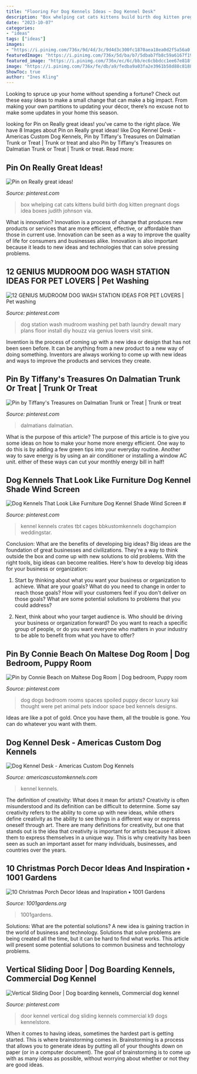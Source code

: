 ```yaml
---
title: "Flooring For Dog Kennels Ideas ~ Dog Kennel Desk"
description: "Box whelping cat cats kittens build birth dog kitten pregnant dogs idea boxes judith johnson via"
date: "2023-10-07"
categories:
- "ideas"
tags: ["ideas"]
images:
- "https://i.pinimg.com/736x/9d/4d/3c/9d4d3c300fc1870aea18ea0d2f5a56a0.jpg"
featuredImage: "https://i.pinimg.com/736x/5d/ba/b7/5dbab7fb8c59a6167f19948533d24a74--dog-bedroom-dog-spaces.jpg"
featured_image: "https://i.pinimg.com/736x/ec/6c/bb/ec6cbbdcc1ee67e818f5e220559bcaad.jpg"
image: "https://i.pinimg.com/736x/fe/db/a9/fedba9a03fa2e3961b58d88c8188ffe5--whelping-box-cat-room.jpg"
ShowToc: true
author: "Ines Kling"
---
```



Looking to spruce up your home without spending a fortune? Check out these easy ideas to make a small change that can make a big impact. From making your own partitions to updating your décor, there’s no excuse not to make some updates in your home this season.

	

		
looking for Pin on Really great ideas! you've came to the right place. We have 8 Images about Pin on Really great ideas! like Dog Kennel Desk - Americas Custom Dog Kennels, Pin by Tiffany&#039;s Treasures on Dalmatian Trunk or Treat | Trunk or treat and also Pin by Tiffany&#039;s Treasures on Dalmatian Trunk or Treat | Trunk or treat. Read more:
		
    
## Pin On Really Great Ideas!

<img loading=lazy src="https://i.pinimg.com/736x/fe/db/a9/fedba9a03fa2e3961b58d88c8188ffe5--whelping-box-cat-room.jpg" onerror="this.onerror=null;this.src='https://tse3.mm.bing.net/th?id=OIP.wDlFei1S0bMqXU1KiMDSvQHaJ4&amp;pid=15.1';" alt="Pin on Really great ideas!">

_Source: pinterest.com_

>box whelping cat cats kittens build birth dog kitten pregnant dogs idea boxes judith johnson via. 

	

What is innovation?
Innovation is a process of change that produces new products or services that are more efficient, effective, or affordable than those in current use. Innovation can be seen as a way to improve the quality of life for consumers and businesses alike. Innovation is also important because it leads to new ideas and technologies that can solve pressing problems.

    
## 12 GENIUS MUDROOM DOG WASH STATION IDEAS FOR PET LOVERS | Pet Washing

<img loading=lazy src="https://i.pinimg.com/736x/da/85/97/da8597fefecb24a21fffdb36be8ca5ed.jpg" onerror="this.onerror=null;this.src='https://tse1.mm.bing.net/th?id=OIP.aFGiMNmAUZiHBUcqnZOn0wHaLK&amp;pid=15.1';" alt="12 GENIUS MUDROOM DOG WASH STATION IDEAS FOR PET LOVERS | Pet washing">

_Source: pinterest.com_

>dog station wash mudroom washing pet bath laundry dewalt mary plans floor install diy houzz via genius lovers visit sink. 

	

Invention is the process of coming up with a new idea or design that has not been seen before. It can be anything from a new product to a new way of doing something. Inventors are always working to come up with new ideas and ways to improve the products and services they create.

    
## Pin By Tiffany&#039;s Treasures On Dalmatian Trunk Or Treat | Trunk Or Treat

<img loading=lazy src="https://i.pinimg.com/736x/d3/73/3d/d3733d004fdff038a65551fd3d2352ff.jpg" onerror="this.onerror=null;this.src='https://tse1.mm.bing.net/th?id=OIP.Dp9iZEqO0SZx-GuAgXmODAHaFv&amp;pid=15.1';" alt="Pin by Tiffany&#039;s Treasures on Dalmatian Trunk or Treat | Trunk or treat">

_Source: pinterest.com_

>dalmatians dalmatian. 

	

What is the purpose of this article?
The purpose of this article is to give you some ideas on how to make your home more energy efficient. One way to do this is by adding a few green tips into your everyday routine. Another way to save energy is by using an air conditioner or installing a window AC unit. either of these ways can cut your monthly energy bill in half!

    
## Dog Kennels That Look Like Furniture Dog Kennel Shade Wind Screen #

<img loading=lazy src="https://i.pinimg.com/736x/9d/4d/3c/9d4d3c300fc1870aea18ea0d2f5a56a0.jpg" onerror="this.onerror=null;this.src='https://tse3.mm.bing.net/th?id=OIP.0hudZuVArC342XZE3-PmBQHaHa&amp;pid=15.1';" alt="Dog Kennels That Look Like Furniture Dog Kennel Shade Wind Screen #">

_Source: pinterest.com_

>kennel kennels crates tbt cages bbkustomkennels dogchampion weddingstar. 

	

Conclusion: What are the benefits of developing big ideas?
Big ideas are the foundation of great businesses and civilizations. They're a way to think outside the box and come up with new solutions to old problems. With the right tools, big ideas can become realities. Here's how to develop big ideas for your business or organization:
1. Start by thinking about what you want your business or organization to achieve. What are your goals? What do you need to change in order to reach those goals? How will your customers feel if you don't deliver on those goals? What are some potential solutions to problems that you could address?

2. Next, think about who your target audience is. Who should be driving your business or organization forward? Do you want to reach a specific group of people, or do you want everyone who matters in your industry to be able to benefit from what you have to offer?

    
## Pin By Connie Beach On Maltese Dog Room | Dog Bedroom, Puppy Room

<img loading=lazy src="https://i.pinimg.com/736x/5d/ba/b7/5dbab7fb8c59a6167f19948533d24a74--dog-bedroom-dog-spaces.jpg" onerror="this.onerror=null;this.src='https://tse4.mm.bing.net/th?id=OIP.0g5WNpt7Fm3tRBZz0Q3lIAHaJ6&amp;pid=15.1';" alt="Pin by Connie Beach on Maltese Dog Room | Dog bedroom, Puppy room">

_Source: pinterest.com_

>dog dogs bedroom rooms spaces spoiled puppy decor luxury kai thought were pet animal pets indoor space bed kennels designs. 

	

Ideas are like a pot of gold. Once you have them, all the trouble is gone. You can do whatever you want with them.

    
## Dog Kennel Desk - Americas Custom Dog Kennels

<img loading=lazy src="https://americascustomkennels.com/wp-content/uploads/2021/01/custom-dog-kennel-desk-left-with-flowers-1024x768.jpg" onerror="this.onerror=null;this.src='https://tse3.mm.bing.net/th?id=OIP.HLUA-shWyyZ1Ox6RDK1VfAHaFj&amp;pid=15.1';" alt="Dog Kennel Desk - Americas Custom Dog Kennels">

_Source: americascustomkennels.com_

>kennel kennels. 

	

The definition of creativity: What does it mean for artists?
Creativity is often misunderstood and its definition can be difficult to determine. Some say creativity refers to the ability to come up with new ideas, while others define creativity as the ability to see things in a different way or express oneself through art. There are many definitions for creativity, but one that stands out is the idea that creativity is important for artists because it allows them to express themselves in a unique way. This is why creativity has been seen as such an important asset for many individuals, businesses, and countries over the years.

    
## 10 Christmas Porch Decor Ideas And Inspiration • 1001 Gardens

<img loading=lazy src="https://www.1001gardens.org/wp-content/uploads/2015/12/1001gardens.org-christmas-porch-idea.jpg" onerror="this.onerror=null;this.src='https://tse4.mm.bing.net/th?id=OIP.xSs1Es6lj_ot3h0HXf-DRgHaLL&amp;pid=15.1';" alt="10 Christmas Porch Decor Ideas and Inspiration • 1001 Gardens">

_Source: 1001gardens.org_

>1001gardens. 

	

Solutions: What are the potential solutions?
A new idea is gaining traction in the world of business and technology. Solutions that solve problems are being created all the time, but it can be hard to find what works. This article will present some potential solutions to common business and technology problems.

    
## Vertical Sliding Door | Dog Boarding Kennels, Commercial Dog Kennel

<img loading=lazy src="https://i.pinimg.com/736x/ec/6c/bb/ec6cbbdcc1ee67e818f5e220559bcaad.jpg" onerror="this.onerror=null;this.src='https://tse1.mm.bing.net/th?id=OIP.4KQ23Mw3a3u2Cz-PAcZniAHaE8&amp;pid=15.1';" alt="Vertical Sliding Door | Dog boarding kennels, Commercial dog kennel">

_Source: pinterest.com_

>door kennel vertical dog sliding kennels commercial k9 dogs kennelstore. 

	

When it comes to having ideas, sometimes the hardest part is getting started. This is where brainstorming comes in. Brainstorming is a process that allows you to generate ideas by putting all of your thoughts down on paper (or in a computer document). The goal of brainstorming is to come up with as many ideas as possible, without worrying about whether or not they are good ideas.

